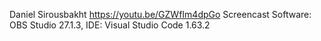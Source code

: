 Daniel Sirousbakht
https://youtu.be/GZWfIm4dpGo
Screencast Software: OBS Studio 27.1.3, IDE: Visual Studio Code 1.63.2